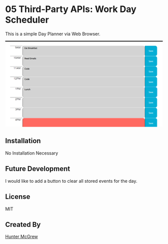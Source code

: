 # 05 Third-Party APIs: Work Day Scheduler

This is a simple Day Planner via Web Browser. 

![image](https://github.com/HunterMcGrew/05-HW-Work-Day-Scheduler/blob/main/work_day_scheduler.PNG?raw=true)

## Installation

No Installation Necessary

## Future Development

I would like to add a button to clear all stored events for the day. 

## License

MIT

## Created By

[Hunter McGrew](https://github.com/HunterMcGrew)